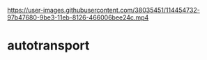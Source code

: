 

https://user-images.githubusercontent.com/38035451/114454732-97b47680-9be3-11eb-8126-466006bee24c.mp4

# autotransport
